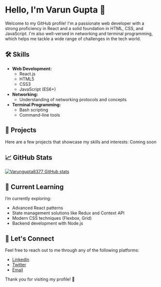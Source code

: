 # Hello, I'm Varun Gupta 👋

Welcome to my GitHub profile! I'm a passionate web developer with a strong proficiency in React and a solid foundation in HTML, CSS, and JavaScript. I'm also well-versed in networking and terminal programming, which helps me tackle a wide range of challenges in the tech world.

## 🛠️ Skills

- **Web Development:**
  - React.js
  - HTML5
  - CSS3
  - JavaScript (ES6+)
- **Networking:**
  - Understanding of networking protocols and concepts
- **Terminal Programming:**
  - Bash scripting
  - Command-line tools

## 🚀 Projects

Here are a few projects that showcase my skills and interests:
Coming soon
## 📈 GitHub Stats

[![Varungupta8377 GitHub stats](https://github-readme-stats.vercel.app/api?username=Varungupta8377)](https://github.com/Varungupta8377/github-readme-stats)

## 🌱 Current Learning

I’m currently exploring:

- Advanced React patterns
- State management solutions like Redux and Context API
- Modern CSS techniques (Flexbox, Grid)
- Backend development with Node.js

## 🤝 Let's Connect

Feel free to reach out to me through any of the following platforms:

- [LinkedIn](www.linkedin.com/in/varun-gupta-681718224)
- [Twitter](https://twitter.com/your-twitter-handle](https://x.com/varungupta8377))
- [Email](varungupta8377@gmail.com)

Thank you for visiting my profile! 🚀

<!--
**your-username/your-username** is a ✨ special ✨ repository because its `README.md` (this file) appears on your GitHub profile.
-->
